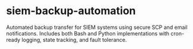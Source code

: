 # siem-backup-automation
Automated backup transfer for SIEM systems using secure SCP and email notifications. Includes both Bash and Python implementations with cron-ready logging, state tracking, and fault tolerance.
